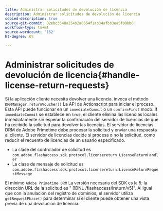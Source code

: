 ```yaml
---
title: Administrar solicitudes de devolución de licencia
description: Administrar solicitudes de devolución de licencia
copied-description: true
source-git-commit: 02ebc3548a254b2a6554f1ab34afbb3ea5f09bb8
workflow-type: tm+mt
source-wordcount: '152'
ht-degree: 0%

---
```


# Administrar solicitudes de devolución de licencia{#handle-license-return-requests}

Si la aplicación cliente necesita devolver una licencia, invoca el método `DRMManager.returnVoucher()` La API de Actionscript para iniciar el proceso. Esta API puede funcionar en un `immediateCommit` o un `confirmFirst` modo. If `immediateCommit` se establece en `true`, el cliente elimina las licencias locales inmediatamente sin esperar la confirmación del servidor de licencias de que ha recibido la solicitud para devolver las licencias. El servidor de licencias DRM de Adobe Primetime debe procesar la solicitud y enviar una respuesta al cliente. El servidor de licencias decide si procesa o no la solicitud, como reducir el recuento de licencias de un usuario especificado.

* La clase del controlador de solicitud es `com.adobe.flashaccess.sdk.protocol.licensereturn.LicenseReturnHandler`
* La clase de mensaje de solicitud es `com.adobe.flashaccess.sdk.protocol.licensereturn.LicenseReturnRequestMessage`

El mínimo `Adobe Primetime DRM` La versión necesaria del SDK es la 5; la dirección URL de la solicitud es &quot; [!DNL /flashaccess/lreturn/v5]&quot;. Al igual que con la anulación del registro de dominios, el servidor utiliza `getRequestPhase()` para determinar si el cliente puede obtener una vista previa de una devolución de licencia.
